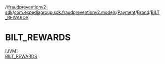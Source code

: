//[fraudpreventionv2-sdk](../../../../../index.md)/[com.expediagroup.sdk.fraudpreventionv2.models](../../../index.md)/[Payment](../../index.md)/[Brand](../index.md)/[BILT_REWARDS](index.md)

# BILT_REWARDS

[JVM]\
[BILT_REWARDS](index.md)
